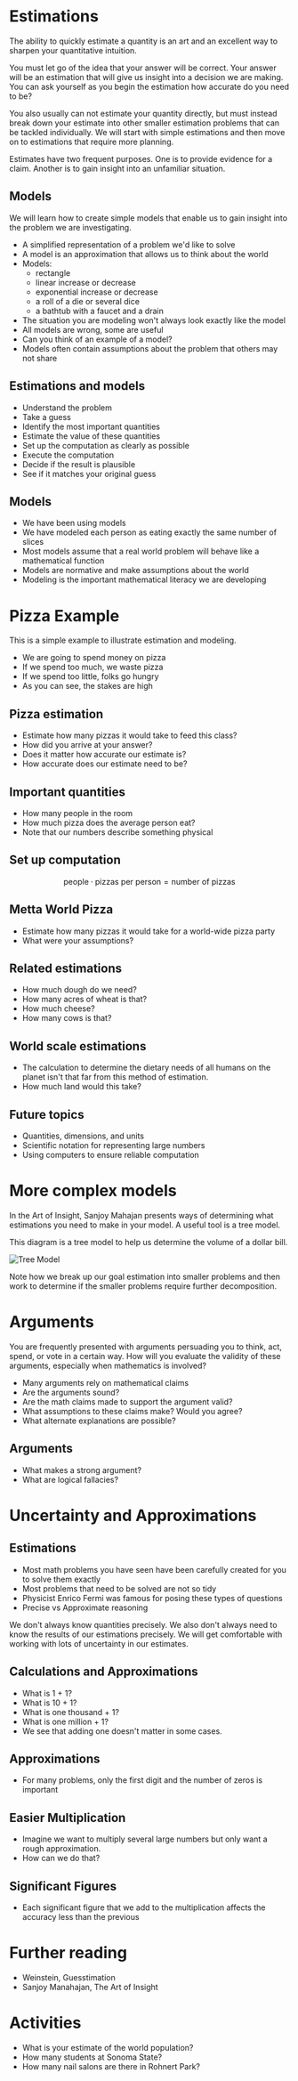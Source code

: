 # Estimations

The ability to quickly estimate a quantity is an art and an excellent
way to sharpen your quantitative intuition.

You must let go of the idea that your answer will be correct.  Your
answer will be an estimation that will give us insight into a decision
we are making.  You can ask yourself as you begin the estimation how
accurate do you need to be?

You also usually can not estimate your quantity directly, but must
instead break down your estimate into other smaller estimation problems
that can be tackled individually.  We will start with simple estimations
and then move on to estimations that require more planning.

Estimates have two frequent purposes.  One is to provide evidence for a
claim.  Another is to gain insight into an unfamiliar situation.


## Models

We will learn how to create simple models that enable us to gain insight
into the problem we are investigating.

- A simplified representation of a problem we'd like to solve
- A model is an approximation that allows us to think about the world
- Models:
    - rectangle
    - linear increase or decrease
    - exponential increase or decrease
    - a roll of a die or several dice
    - a bathtub with a faucet and a drain
- The situation you are modeling won't always look exactly like the
    model
- All models are wrong, some are useful
- Can you think of an example of a model?
- Models often contain assumptions about the problem that others may not
    share

## Estimations and models
- Understand the problem
- Take a guess
- Identify the most important quantities
- Estimate the value of these quantities
- Set up the computation as clearly as possible
- Execute the computation
- Decide if the result is plausible
- See if it matches your original guess


## Models
- We have been using models
- We have modeled each person as eating exactly the same number of
slices
- Most models assume that a real world problem will behave like a
mathematical function
- Models are normative and make assumptions about the world
- Modeling is the important mathematical literacy we are developing

# Pizza Example

This is a simple example to illustrate estimation and modeling.

- We are going to spend money on pizza
- If we spend too much, we waste pizza
- If we spend too little, folks go hungry
- As you can see, the stakes are high

## Pizza estimation
- Estimate how many pizzas it would take to feed this class?
- How did you arrive at your answer?
- Does it matter how accurate our estimate is?
- How accurate does our estimate need to be?

## Important quantities
- How many people in the room
- How much pizza does the average person eat?
- Note that our numbers describe something physical

## Set up computation
$$ \textrm{people} \cdot
   \textrm{pizzas per person} =
   \textrm{number of pizzas} $$
<!-- make a few comments about units -->
<!-- these numbers represent quantities -->


## Metta World Pizza
- Estimate how many pizzas it would take for a world-wide pizza party
- What were your assumptions?

## Related estimations
- How much dough do we need?
- How many acres of wheat is that?
- How much cheese?
- How many cows is that?

## World scale estimations
- The calculation to determine the dietary needs of all humans on the
  planet isn't that far from this method of estimation.
- How much land would this take?

## Future topics

- Quantities, dimensions, and units
- Scientific notation for representing large numbers
- Using computers to ensure reliable computation

# More complex models

In the Art of Insight, Sanjoy Mahajan presents ways of determining what
estimations you need to make in your model.  A useful tool is a tree
model.

This diagram is a tree model to help us determine the volume of a dollar
bill.

![Tree Model](./figures/tree-model.png)

Note how we break up our goal estimation into smaller problems and then
work to determine if the smaller problems require further decomposition.


# Arguments

You are frequently presented with arguments persuading you to think,
act, spend, or vote in a certain way.  How will you evaluate the
validity of these arguments, especially when mathematics is involved?

- Many arguments rely on mathematical claims
- Are the arguments sound?
- Are the math claims made to support the argument valid?
- What assumptions to these claims make?  Would you agree?
- What alternate explanations are possible?

## Arguments

- What makes a strong argument?
- What are logical fallacies?




# Uncertainty and Approximations

## Estimations
- Most math problems you have seen have been carefully created for you
  to solve them exactly
- Most problems that need to be solved are not so tidy
- Physicist Enrico Fermi was famous for posing these types of questions
- Precise vs Approximate reasoning

We don't always know quantities precisely.  We also don't always need to
know the results of our estimations precisely.  We will get comfortable
with working with lots of uncertainty in our estimates.

## Calculations and Approximations
- What is 1 + 1?
- What is 10 + 1?
- What is one thousand + 1?
- What is one million + 1?
- We see that adding one doesn't matter in some cases.

## Approximations
- For many problems, only the first digit and the number of zeros is
important

## Easier Multiplication
- Imagine we want to multiply several large numbers but only want a
rough approximation.
- How can we do that?

## Significant Figures
- Each significant figure that we add to the multiplication affects the
    accuracy less than the previous






# Further reading

- Weinstein, Guesstimation
- Sanjoy Manahajan, The Art of Insight

# Activities

- What is your estimate of the world population?
- How many students at Sonoma State?
- How many nail salons are there in Rohnert Park?

